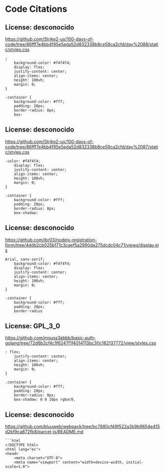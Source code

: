 # Code Citations

## License: desconocido
https://github.com/Strike2-ux/100-days-of-code/tree/86fff7e4bb4f95e5eda52d832338b8ce59ca2cfd/day%2088/static/styles.css

```
;
    background-color: #f4f4f4;
    display: flex;
    justify-content: center;
    align-items: center;
    height: 100vh;
    margin: 0;
}

.container {
    background-color: #fff;
    padding: 20px;
    border-radius: 8px;
    box-
```


## License: desconocido
https://github.com/Strike2-ux/100-days-of-code/tree/86fff7e4bb4f95e5eda52d832338b8ce59ca2cfd/day%2087/static/styles.css

```
-color: #f4f4f4;
    display: flex;
    justify-content: center;
    align-items: center;
    height: 100vh;
    margin: 0;
}

.container {
    background-color: #fff;
    padding: 20px;
    border-radius: 8px;
    box-shadow:
```


## License: desconocido
https://github.com/ibr03/nodejs-registration-form/tree/4ddb2cb025b171c3caef5a2990da275dcdc04c71/views/display.ejs

```
Arial, sans-serif;
    background-color: #f4f4f4;
    display: flex;
    justify-content: center;
    align-items: center;
    height: 100vh;
    margin: 0;
}

.container {
    background-color: #fff;
    padding: 20px;
    border-radius
```


## License: GPL_3_0
https://github.com/mouss3abbb/basic-auth-golang/tree/72d6b2cf4c1f6247f1f4014113bc30c182137772/view/styles.css

```
: flex;
    justify-content: center;
    align-items: center;
    height: 100vh;
    margin: 0;
}

.container {
    background-color: #fff;
    padding: 20px;
    border-radius: 8px;
    box-shadow: 0 0 10px rgba(0,
```


## License: desconocido
https://github.com/bluuweb/webpack/tree/bc7880cf49f522a3b9b9654e415d2bf9ca872fb8/parcel-js/README.md

```
```html
<!DOCTYPE html>
<html lang="es">
<head>
    <meta charset="UTF-8">
    <meta name="viewport" content="width=device-width, initial-scale=1.0">
```

